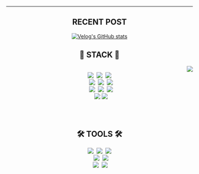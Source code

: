 <div align="center">
  
  ### 
  
  ---
  
  ## RECENT POST
    
[![Velog's GitHub stats](https://velog-readme-stats.vercel.app/api?name=sasha1107&color=dark)](https://github.com/sasha1107/velog-readme-stats)

  
## 🚀 STACK 🚀
  <img align="right" src="https://github-readme-stats.vercel.app/api/top-langs/?username=sasha1107&exclude_repo=sasha1107.github.io,airkorea-analysis,italian_news_analysis,my-first-repository,portfolio&custom_title=정수현's%20Most%20Used%20Languages&langs_count=6&layout=compact&theme=dark&card_width=380"/>
  
 <br>
<img src="https://img.shields.io/badge/HTML5-E34F26?style=flat-square&logo=HTML5&logoColor=white"/></a>&nbsp; 
<img src="https://img.shields.io/badge/CSS3-1572B6?style=flat-square&logo=CSS3&logoColor=white"/></a>&nbsp; 
<img src="https://img.shields.io/badge/JavaScript-F7DF1E?style=flat-square&logo=JavaScript&logoColor=black"/><br></a>&nbsp; 
<img src="https://img.shields.io/badge/Python-3776AB?style=flat-square&logo=Python&logoColor=white"/></a>&nbsp; 
<img src="https://img.shields.io/badge/React-61DAFB?style=flat-square&logo=React&logoColor=black"/></a>&nbsp; 
<img src="https://img.shields.io/badge/TypeScript-3178C6?style=flat-square&logo=TypeScript&logoColor=white"/><br></a>&nbsp;
<img src="https://img.shields.io/badge/Sass-CC6699?style=flat-square&logo=Sass&logoColor=white"/></a>&nbsp; 
<img src="https://img.shields.io/badge/Tailwind CSS-06B6D4?style=flat-square&logo=Tailwind CSS&logoColor=white"/></a>&nbsp;
<img src="https://img.shields.io/badge/styled components-DB7093?style=flat-square&logo=styled-components&logoColor=white"/><br></a>&nbsp;
<img src="https://img.shields.io/badge/Redux-764ABC?style=flat-square&logo=Redux&logoColor=white">
<img src="https://img.shields.io/badge/MySQL-4479A1?style=flat-square&logo=MySQL&logoColor=white">



<br><br>
  
  


  

  
## 🛠 TOOLS 🛠

<img src="https://img.shields.io/badge/Photoshop-31A8FF?style=flat-square&logo=Adobe Photoshop&logoColor=white"/></a>&nbsp; 
<img src="https://img.shields.io/badge/Figma-F24E1E?style=flat-square&logo=Figma&logoColor=white"/></a>&nbsp; 
<img src="https://img.shields.io/badge/Premiere Pro-9999FF?style=flat-square&logo=Adobe Premiere Pro&logoColor=white"/><br></a>&nbsp; 
<img src="https://img.shields.io/badge/GitHub-181717?style=flat-square&logo=GitHub&logoColor=white"/></a>&nbsp; 
<img src="https://img.shields.io/badge/Notion-000000?style=flat-square&logo=Notion&logoColor=white"/><br></a>&nbsp; 
<img src="https://img.shields.io/badge/Discord-5865F2?style=flat-square&logo=Discord&logoColor=white"/></a>&nbsp; 
<img src="https://img.shields.io/badge/Slack-4A154B?style=flat-square&logo=Slack&logoColor=white"/></a>&nbsp; 


</div>




<!-- <img height=165 width=380px src="https://github-readme-stats.vercel.app/api?username=sasha1107&show_icons=true&theme=dark&card_width=420" alt="soohyun's GitHub stats" /> -->



<!-- [![Hits](https://hits.seeyoufarm.com/api/count/incr/badge.svg?url=https%3A%2F%2Fgithub.com%2Fsasha1107%2Fhit-counter&count_bg=%2379C83D&title_bg=%23555555&icon=&icon_color=%23E7E7E7&title=hits&edge_flat=false)](https://hits.seeyoufarm.com) -->
